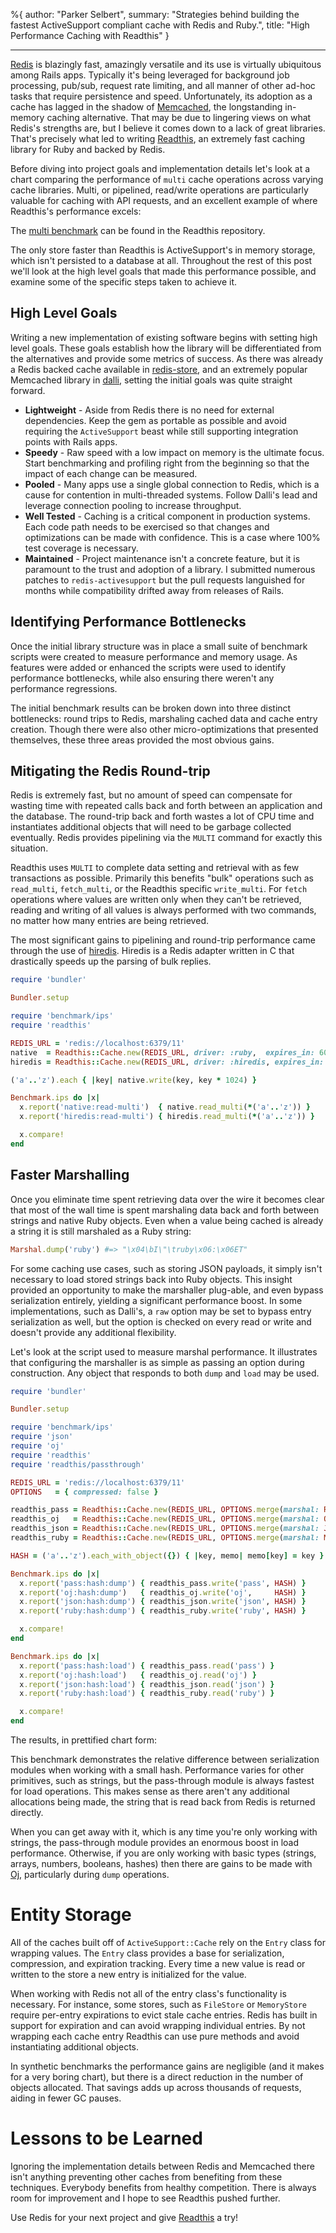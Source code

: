 %{
  author: "Parker Selbert",
  summary: "Strategies behind building the fastest ActiveSupport compliant cache with Redis and Ruby.",
  title: "High Performance Caching with Readthis"
}

---

<script src="https://cdnjs.cloudflare.com/ajax/libs/Chart.js/1.0.2/Chart.js"></script>

[Redis][redis] is blazingly fast, amazingly versatile and its use is virtually
ubiquitous among Rails apps. Typically it's being leveraged for background job
processing, pub/sub, request rate limiting, and all manner of other ad-hoc tasks
that require persistence and speed. Unfortunately, its adoption as a cache has
lagged in the shadow of [Memcached][memcached], the longstanding in-memory
caching alternative. That may be due to lingering views on what Redis's
strengths are, but I believe it comes down to a lack of great libraries. That's
precisely what led to writing [Readthis][readthis], an extremely fast caching
library for Ruby and backed by Redis.

Before diving into project goals and implementation details let's look at a
chart comparing the performance of `multi` cache operations across varying cache
libraries. Multi, or pipelined, read/write operations are particularly valuable
for caching with API requests, and an excellent example of where Readthis's
performance excels:

<canvas id="multi-chart" width="800" height="400"></canvas>

<script>
  var data = {
    labels: ["MemoryStore 4.2.0", "Readthis 0.6.2", "Dalli 2.7.2", "RedisActiveSupport 4.0.0"],
    datasets: [
      {
        label: "read-multi",
        fillColor: "rgba(220,220,220,0.5)",
        strokeColor: "rgba(220,220,220,0.8)",
        highlightFill: "rgba(220,220,220,0.75)",
        highlightStroke: "rgba(220,220,220,1)",
        data: [4692.7, 3750.2, 1006.7, 996.7]
      },
      {
        label: "fetch-multi",
        fillColor: "rgba(151,187,205,0.5)",
        strokeColor: "rgba(151,187,205,0.8)",
        highlightFill: "rgba(151,187,205,0.75)",
        highlightStroke: "rgba(151,187,205,1)",
        data: [3915.1, 3290.6, 969.8, 889.0]
      }
    ]
  };
  var ctx = document.getElementById('multi-chart').getContext('2d');
  var perfChart = new Chart(ctx).Bar(data, { responsive: true });
</script>

The [multi benchmark][multi-bench] can be found in the Readthis repository.

The only store faster than Readthis is ActiveSupport's in memory storage, which
isn't persisted to a database at all. Throughout the rest of this post we'll
look at the high level goals that made this performance possible, and examine
some of the specific steps taken to achieve it.

## High Level Goals

Writing a new implementation of existing software begins with setting high level
goals. These goals establish how the library will be differentiated from the
alternatives and provide some metrics of success. As there was already a Redis
backed cache available in [redis-store][redis-store], and an extremely popular
Memcached library in [dalli][dalli], setting the initial goals was quite
straight forward.

* **Lightweight** - Aside from Redis there is no need for external dependencies.
  Keep the gem as portable as possible and avoid requiring the `ActiveSupport`
  beast while still supporting integration points with Rails apps.
* **Speedy** - Raw speed with a low impact on memory is the ultimate focus.
  Start benchmarking and profiling right from the beginning so that the impact
  of each change can be measured.
* **Pooled** - Many apps use a single global connection to Redis, which is a
  cause for contention in multi-threaded systems. Follow Dalli's lead and
  leverage connection pooling to increase throughput.
* **Well Tested** - Caching is a critical component in production systems. Each
  code path needs to be exercised so that changes and optimizations can be made
  with confidence. This is a case where 100% test coverage is necessary.
* **Maintained** - Project maintenance isn't a concrete feature, but it is
  paramount to the trust and adoption of a library. I submitted numerous patches
  to `redis-activesupport` but the pull requests languished for months while
  compatibility drifted away from releases of Rails.

## Identifying Performance Bottlenecks

Once the initial library structure was in place a small suite of benchmark
scripts were created to measure performance and memory usage. As features were
added or enhanced the scripts were used to identify performance bottlenecks,
while also ensuring there weren't any performance regressions.

The initial benchmark results can be broken down into three distinct
bottlenecks: round trips to Redis, marshaling cached data and cache entry
creation. Though there were also other micro-optimizations that presented
themselves, these three areas provided the most obvious gains.

## Mitigating the Redis Round-trip

Redis is extremely fast, but no amount of speed can compensate for wasting time
with repeated calls back and forth between an application and the database. The
round-trip back and forth wastes a lot of CPU time and instantiates additional
objects that will need to be garbage collected eventually. Redis provides
pipelining via the `MULTI` command for exactly this situation.

Readthis uses `MULTI` to complete data setting and retrieval with as few
transactions as possible. Primarily this benefits "bulk" operations such as
`read_multi`, `fetch_multi`, or the Readthis specific `write_multi`. For `fetch`
operations where values are written only when they can't be retrieved, reading
and writing of all values is always performed with two commands, no matter how
many entries are being retrieved.

The most significant gains to pipelining and round-trip performance came through
the use of [hiredis][hiredis]. Hiredis is a Redis adapter written in C that
drastically speeds up the parsing of bulk replies.

```ruby
require 'bundler'

Bundler.setup

require 'benchmark/ips'
require 'readthis'

REDIS_URL = 'redis://localhost:6379/11'
native  = Readthis::Cache.new(REDIS_URL, driver: :ruby,  expires_in: 60)
hiredis = Readthis::Cache.new(REDIS_URL, driver: :hiredis, expires_in: 60)

('a'..'z').each { |key| native.write(key, key * 1024) }

Benchmark.ips do |x|
  x.report('native:read-multi')  { native.read_multi(*('a'..'z')) }
  x.report('hiredis:read-multi') { hiredis.read_multi(*('a'..'z')) }

  x.compare!
end
```

<canvas id="driver-chart" width="800" height="400"></canvas>

<script>
  var data = {
    labels: ["Native Ruby", "Hiredis"],
    datasets: [
      {
        label: "read-multi",
        fillColor: "rgba(220,220,220,0.5)",
        strokeColor: "rgba(220,220,220,0.8)",
        highlightFill: "rgba(220,220,220,0.75)",
        highlightStroke: "rgba(220,220,220,1)",
        data: [1139.0, 3930.4]
      }
    ]
  };
  var ctx = document.getElementById('driver-chart').getContext('2d');
  var perfChart = new Chart(ctx).Bar(data, { responsive: true });
</script>

## Faster Marshalling

Once you eliminate time spent retrieving data over the wire it becomes clear
that most of the wall time is spent marshaling data back and forth between
strings and native Ruby objects. Even when a value being cached is already a
string it is still marshaled as a Ruby string:

```ruby
Marshal.dump('ruby') #=> "\x04\bI\"\truby\x06:\x06ET"
```

For some caching use cases, such as storing JSON payloads, it simply isn't
necessary to load stored strings back into Ruby objects. This insight provided
an opportunity to make the marshaller plug-able, and even bypass serialization
entirely, yielding a significant performance boost. In some implementations,
such as Dalli's, a `raw` option may be set to bypass entry serialization as
well, but the option is checked on every read or write and doesn't provide any
additional flexibility.

Let's look at the script used to measure marshal performance. It illustrates
that configuring the marshaller is as simple as passing an option during
construction. Any object that responds to both `dump` and `load` may be used.

```ruby
require 'bundler'

Bundler.setup

require 'benchmark/ips'
require 'json'
require 'oj'
require 'readthis'
require 'readthis/passthrough'

REDIS_URL = 'redis://localhost:6379/11'
OPTIONS   = { compressed: false }

readthis_pass = Readthis::Cache.new(REDIS_URL, OPTIONS.merge(marshal: Readthis::Passthrough))
readthis_oj   = Readthis::Cache.new(REDIS_URL, OPTIONS.merge(marshal: Oj))
readthis_json = Readthis::Cache.new(REDIS_URL, OPTIONS.merge(marshal: JSON))
readthis_ruby = Readthis::Cache.new(REDIS_URL, OPTIONS.merge(marshal: Marshal))

HASH = ('a'..'z').each_with_object({}) { |key, memo| memo[key] = key }

Benchmark.ips do |x|
  x.report('pass:hash:dump') { readthis_pass.write('pass', HASH) }
  x.report('oj:hash:dump')   { readthis_oj.write('oj',     HASH) }
  x.report('json:hash:dump') { readthis_json.write('json', HASH) }
  x.report('ruby:hash:dump') { readthis_ruby.write('ruby', HASH) }

  x.compare!
end

Benchmark.ips do |x|
  x.report('pass:hash:load') { readthis_pass.read('pass') }
  x.report('oj:hash:load')   { readthis_oj.read('oj') }
  x.report('json:hash:load') { readthis_json.read('json') }
  x.report('ruby:hash:load') { readthis_ruby.read('ruby') }

  x.compare!
end
```

The results, in prettified chart form:

<canvas id="marshal-chart" width="800" height="400"></canvas>

<script>
  var data = {
    labels: ["Passthrough", "Oj", "JSON", "Marshal"],
    datasets: [
      {
        label: "load",
        fillColor: "rgba(220,220,220,0.5)",
        strokeColor: "rgba(220,220,220,0.8)",
        highlightFill: "rgba(220,220,220,0.75)",
        highlightStroke: "rgba(220,220,220,1)",
        data: [11347.3, 9033.5, 7646.7, 7873.1]
      },
      {
        label: "dump",
        fillColor: "rgba(151,187,205,0.5)",
        strokeColor: "rgba(151,187,205,0.8)",
        highlightFill: "rgba(151,187,205,0.75)",
        highlightStroke: "rgba(151,187,205,1)",
        data: [7771.4, 10413.1, 8456.5, 7695.7]
      }
    ]
  };
  var ctx = document.getElementById('marshal-chart').getContext('2d');
  var perfChart = new Chart(ctx).Bar(data, { responsive: true });
</script>

This benchmark demonstrates the relative difference between serialization
modules when working with a small hash. Performance varies for other primitives,
such as strings, but the pass-through module is always fastest for load
operations. This makes sense as there aren't any additional allocations being
made, the string that is read back from Redis is returned directly.

When you can get away with it, which is any time you're only working with
strings, the pass-through module provides an enormous boost in load performance.
Otherwise, if you are only working with basic types (strings, arrays, numbers,
booleans, hashes) then there are gains to be made with [Oj][oj], particularly
during `dump` operations.

# Entity Storage

All of the caches built off of `ActiveSupport::Cache` rely on the `Entry` class
for wrapping values. The `Entry` class provides a base for serialization,
compression, and expiration tracking. Every time a new value is read or written
to the store a new entry is initialized for the value.

When working with Redis not all of the entry class's functionality is necessary.
For instance, some stores, such as `FileStore` or `MemoryStore` require
per-entry expirations to evict stale cache entries. Redis has built in support
for expiration and can avoid wrapping individual entries. By not wrapping each
cache entry Readthis can use pure methods and avoid instantiating additional
objects.

In synthetic benchmarks the performance gains are negligible (and it makes for a
very boring chart), but there is a direct reduction in the number of objects
allocated. That savings adds up across thousands of requests, aiding in fewer GC
pauses.

# Lessons to be Learned

Ignoring the implementation details between Redis and Memcached there isn't
anything preventing other caches from benefiting from these techniques.
Everybody benefits from healthy competition. There is always room for
improvement and I hope to see Readthis pushed further.

Use Redis for your next project and give [Readthis][readthis] a try!

[readthis]: https://github.com/sorentwo/readthis
[redis]: http://redis.io
[hiredis]: https://github.com/redis/hiredis
[memcached]: http://www.memcached.org/
[redis-store]: https://github.com/redis-store/redis-activesupport
[dalli]: https://github.com/mperham/dalli
[oj]: https://github.com/ohler55/oj
[multi-bench]: https://github.com/sorentwo/readthis/blob/master/benchmarks/multi.rb
